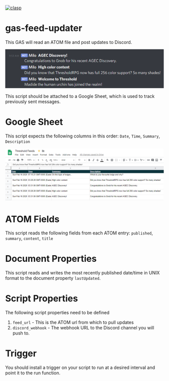 [![clasp](https://img.shields.io/badge/built%20with-clasp-4285f4.svg)](https://github.com/google/clasp)

# gas-feed-updater
This GAS will read an ATOM file and post updates to Discord.

![Sample Discord Messages](images/2020-02-16_12-52-17.png)

This script should be attached to a Google Sheet, which is used to track previously sent messages.

# Google Sheet
This script expects the following columns in this order: `Date`, `Time`, `Summary`, `Description`

![Sample Google Sheet](images/2020-02-16_12-49-29.png)

# ATOM Fields
This script reads the following fields from each ATOM entry: `published`, `summary`, `content`, `title`

# Document Properties
This script reads and writes the most recently published date/time in UNIX format to the document property `lastUpdated`.

# Script Properties
The following script properties need to be defined

1. `feed_url` - This is the ATOM url from which to pull updates
2. `discord_webhook` - The webhook URL to the Discord channel you will push to.

# Trigger
You should install a trigger on your script to run at a desired interval and point it to the run function.

